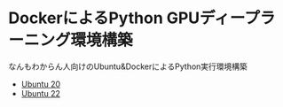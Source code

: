 # DockerによるPython GPUディープラーニング環境構築

なんもわからん人向けのUbuntu&DockerによるPython実行環境構築

- [Ubuntu 20](Ubuntu20/README.md)
- [Ubuntu 22](Ubuntu22/README.md)